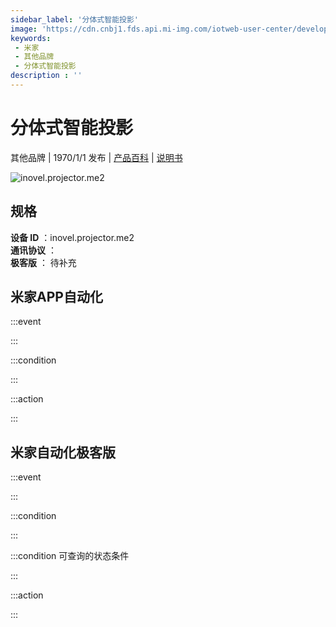 ```yaml
---
sidebar_label: '分体式智能投影'
image: 'https://cdn.cnbj1.fds.api.mi-img.com/iotweb-user-center/developer_1678870889724GgnhcDQB.png?GalaxyAccessKeyId=AKVGLQWBOVIRQ3XLEW&Expires=9223372036854775807&Signature=hEagLc9rAYxBP8Nbu+JtjUcQwY8='
keywords: 
 - 米家
 - 其他品牌
 - 分体式智能投影
description : ''
---
```

# 分体式智能投影

其他品牌 | 1970/1/1 发布 | [产品百科](https://home.mi.com/webapp/content/baike/product/index.html?model=inovel.projector.me2/) | [说明书](https://home.mi.com/views/introduction.html?model=inovel.projector.me2&region=cn)

![inovel.projector.me2](https://cdn.cnbj1.fds.api.mi-img.com/iotweb-user-center/developer_1678870889724GgnhcDQB.png?GalaxyAccessKeyId=AKVGLQWBOVIRQ3XLEW&Expires=9223372036854775807&Signature=hEagLc9rAYxBP8Nbu+JtjUcQwY8=)

## 规格  
> 
**设备 ID** ：inovel.projector.me2  
**通讯协议** ：  
**极客版**  ： 待补充 


## 米家APP自动化  

:::event  

:::

:::condition  

:::

:::action   

:::

## 米家自动化极客版  

:::event  

:::

:::condition  

:::

:::condition 可查询的状态条件  

:::

:::action  

:::

        
